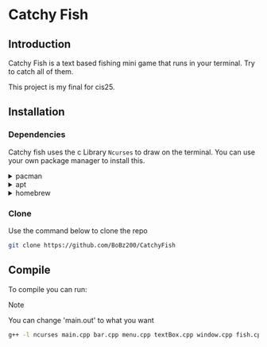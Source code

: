 # Catchy Fish

## Introduction

Catchy Fish is a text based fishing mini game that runs in your terminal.
Try to catch all of them.

This project is my final for cis25.

## Installation

### Dependencies

Catchy fish uses the c Library `Ncurses` to draw on the terminal.
You can use your own package manager to install this.
<details><summary> pacman </summary>

```sh
pacman -S ncurses
```

</details>
<details><summary> apt </summary>

```sh
apt-get install libncurses5-dev libncursesw5-dev
```

</details>
<details><summary> homebrew </summary>

```sh
brew install ncurses
```

</details>

### Clone

Use the command below to clone the repo
```sh
git clone https://github.com/BoBz200/CatchyFish
```

## Compile

To compile you can run:

> [!NOTE]
> You can change 'main.out' to what you want

```sh
g++ -l ncurses main.cpp bar.cpp menu.cpp textBox.cpp window.cpp fish.cpp -o main.out
```
